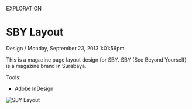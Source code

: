 <p class="type">EXPLORATION</p>

# SBY Layout

<p class="meta">Design  /  Monday, September 23, 2013 1:01:56pm</p>

This is a magazine page layout design for SBY. SBY (See Beyond Yourself) is a magazine brand in Surabaya.

Tools:
- Adobe InDesign

![SBY Layout](https://farooq-agent.web.app/assets/images/works/details/90-sby-layout/SBY-Ferro-Menu.jpg)
